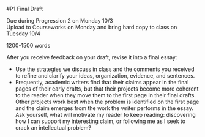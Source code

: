#P1 Final Draft

Due during Progression 2 on Monday 10/3  
Upload to Courseworks on Monday and bring hard copy to class on Tuesday 10/4


1200-1500 words

After you receive feedback on your draft, revise it into a final essay:  

- Use the strategies we discuss in class and the comments you received to refine and clarify your ideas, organization, evidence, and sentences.
- Frequently, academic writers find that their claims appear in the final pages of their early drafts, but that their projects become more coherent to the reader when they move them to the first page in their final drafts. Other projects work best when the problem is identified on the first page and the claim emerges from the work the writer performs in the essay. Ask yourself, what will motivate my reader to keep reading: discovering how I can support my interesting claim, or following me as I seek to crack an intellectual problem?
